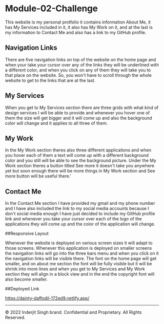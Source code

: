 # Module-02-Challenge

This website is my personal protfolio it contains information About Me, it has My Services included in it, it also has My Work on it, and at the last is my information to Contact Me and also has a link to my GitHub profile. 

## Navigation Links

There are five navigation links on top of the website on the home page and when your take your cursor over any of the links they will be underlined with a different color, and when you click on any of them they will take you to that place on the website. So, you won't have to scroll through the whole website to get to the links that are at the last. 

## My Services

When you get to My Services section there are three grids with what kind of design services I will be able to provide and whenever you hover one of them the size will get bigger and it will come up and also the background color will change and it applies to all three of them. 

## My Work

In the My Work section theres also three different applications and when you hover each of them a text will come up with a different background color and you still will be able to see the background picture. Under the My Work section theres a button titled See more it doesn't take you anywhere yet but soon enough there will be more things in My Work section and See more button will be useful there.'

## Contact Me

In the Contact Me section I have provided my gmail and my phone number and I have also included the link to my social media accounts because I don't social media enough I have just decided to include my GitHub profile link and whenever you take your cursor over each of the logo of the applications they will come up and the color of the application will change. 

##Responsive Layout

Whenever the website is deployed on various screen sizes it will adapt to those screens. Whenever this application is deployed on smaller screens the navigaiton links will go into the three bars menu and when you click on it the navigation links will be visible there. The font on the home page will get smaller, and on about me section the font will be fully visible but it will be shrink into more lines and when you get to My Services and My Work section they will align in a block view and in the end the copyright font will also become smaller.

##Deployed Link

https://dainty-daffodil-172ed9.netlify.app/

- - -
© 2022 Inderjit Singh brand. Confidential and Proprietary. All Rights Reserved.
